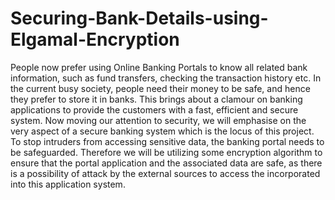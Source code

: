 # Securing-Bank-Details-using-Elgamal-Encryption
People now prefer using Online Banking Portals to know all related bank information, 
such as fund transfers, checking the transaction history etc. In the current busy society, 
people need their money to be safe, and hence they prefer to store it in banks. This brings 
about a clamour on banking applications to provide the customers with a fast, efficient 
and secure system. Now moving our attention to security, we will emphasise on the very 
aspect of a secure banking system which is the locus of this project. To stop intruders 
from accessing sensitive data, the banking portal needs to be safeguarded. Therefore we 
will be utilizing some encryption algorithm to ensure that the portal application and the 
associated data are safe, as there is a possibility of attack by the external sources to 
access the incorporated into this application system.

